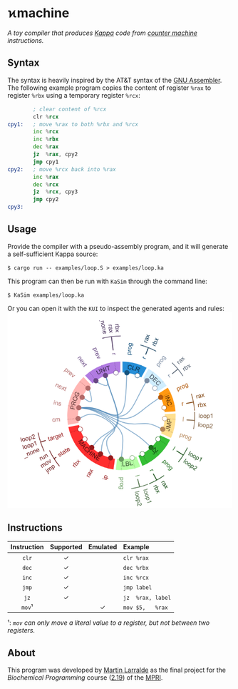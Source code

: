 # ϰmachine

*A toy compiler that produces [Kappa] code from [counter machine] instructions.*

[Kappa]: https://kappalanguage.org/
[counter machine]: https://en.wikipedia.org/wiki/Counter_machine

## Syntax

The syntax is heavily inspired by the AT&T syntax of the [GNU Assembler]. The following example
program copies the content of register `%rax` to register `%rbx` using a temporary register `%rcx`:

```asm
        ; clear content of %rcx
        clr %rcx
cpy1:   ; move %rax to both %rbx and %rcx
        inc %rcx
        inc %rbx
        dec %rax
        jz  %rax, cpy2
        jmp cpy1
cpy2:   ; move %rcx back into %rax
        inc %rax
        dec %rcx
        jz  %rcx, cpy3
        jmp cpy2
cpy3:
```

[GNU Assembler]: https://en.wikipedia.org/wiki/GNU_Assembler

## Usage

Provide the compiler with a pseudo-assembly program, and it will generate a 
self-sufficient Kappa source:
```console
$ cargo run -- examples/loop.S > examples/loop.ka
```

This program can then be run with `KaSim` through the command line:
```console
$ KaSim examples/loop.ka
```

Or you can open it with the `KUI` to inspect the generated agents and rules:
![KaSim agents](https://github.com/althonos/kmachine/raw/master/docs/agents.png?sanitize=true)


## Instructions

| Instruction | Supported | Emulated | Example          |
| :---------: | :-------: | :------: | :--------------- |
|    `clr`    |     ✓     |          | `clr %rax`       |
|    `dec`    |     ✓     |          | `dec %rbx`       |
|    `inc`    |     ✓     |          | `inc %rcx`       |
|    `jmp`    |     ✓     |          | `jmp label`      |
|    `jz`     |     ✓     |          | `jz  %rax, label`|
|    `mov`¹   |           |     ✓    | `mov $5,   %rax` |

¹: *`mov` can only move a literal value to a register, but not between two registers.*


## About

This program was developed by [Martin Larralde](https://github.com/althonos) as the final
project for the *Biochemical Programming* course ([2.19]) of the [MPRI].

[2.19]: https://wikimpri.dptinfo.ens-cachan.fr/doku.php?id=cours:c-2-19
[MPRI]: https://wikimpri.dptinfo.ens-cachan.fr/doku.php
